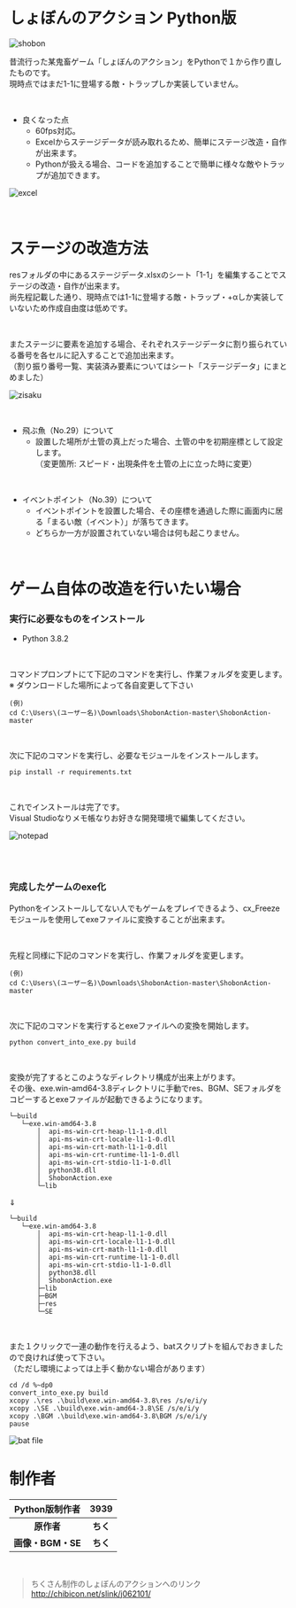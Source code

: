 # しょぼんのアクション Python版
![shobon](https://user-images.githubusercontent.com/53967490/80561613-01159680-8a20-11ea-9da6-ab9bf67cada4.jpg)

昔流行った某鬼畜ゲーム「しょぼんのアクション」をPythonで１から作り直したものです。  
現時点ではまだ1-1に登場する敵・トラップしか実装していません。

<br>

- 良くなった点
    - 60fps対応。
    - Excelからステージデータが読み取れるため、簡単にステージ改造・自作が出来ます。  
    - Pythonが扱える場合、コードを追加することで簡単に様々な敵やトラップが追加できます。

![excel](https://user-images.githubusercontent.com/53967490/80561615-0246c380-8a20-11ea-9f78-7912d588f526.jpg)

<br>

# ステージの改造方法
resフォルダの中にあるステージデータ.xlsxのシート「1-1」を編集することでステージの改造・自作が出来ます。  
尚先程記載した通り、現時点では1-1に登場する敵・トラップ・+αしか実装していないため作成自由度は低めです。  

<br>

またステージに要素を追加する場合、それぞれステージデータに割り振られている番号を各セルに記入することで追加出来ます。  
（割り振り番号一覧、実装済み要素についてはシート「ステージデータ」にまとめました）  

![zisaku](https://user-images.githubusercontent.com/53967490/80562923-3a500580-8a24-11ea-999e-05a8d23d61b4.gif)

<br>

- 飛ぶ魚（No.29）について  
   - 設置した場所が土管の真上だった場合、土管の中を初期座標として設定します。  
   （変更箇所: スピード・出現条件を土管の上に立った時に変更）

<br>

- イベントポイント（No.39）について  
   - イベントポイントを設置した場合、その座標を通過した際に画面内に居る「まるい敵（イベント）」が落ちてきます。  
   - どちらか一方が設置されていない場合は何も起こりません。  

<br>

# ゲーム自体の改造を行いたい場合
### 実行に必要なものをインストール
- Python 3.8.2  
<br>

コマンドプロンプトにて下記のコマンドを実行し、作業フォルダを変更します。  
※ ダウンロードした場所によって各自変更して下さい
```
(例)
cd C:\Users\(ユーザー名)\Downloads\ShobonAction-master\ShobonAction-master
```
<br>

次に下記のコマンドを実行し、必要なモジュールをインストールします。  
```
pip install -r requirements.txt
```
<br>

これでインストールは完了です。  
Visual Studioなりメモ帳なりお好きな開発環境で編集してください。

![notepad](https://user-images.githubusercontent.com/53967490/80544582-520b9780-89ec-11ea-9746-e39f21f705c0.png)

<br><br>

### 完成したゲームのexe化
Pythonをインストールしてない人でもゲームをプレイできるよう、cx_Freezeモジュールを使用してexeファイルに変換することが出来ます。  

<br>

先程と同様に下記のコマンドを実行し、作業フォルダを変更します。  
```
(例)
cd C:\Users\(ユーザー名)\Downloads\ShobonAction-master\ShobonAction-master
```
<br>

次に下記のコマンドを実行するとexeファイルへの変換を開始します。
```
python convert_into_exe.py build
```
<br>

変換が完了するとこのようなディレクトリ構成が出来上がります。  
その後、exe.win-amd64-3.8ディレクトリに手動でres、BGM、SEフォルダをコピーするとexeファイルが起動できるようになります。
```
└─build
   └─exe.win-amd64-3.8
       │  api-ms-win-crt-heap-l1-1-0.dll
       │  api-ms-win-crt-locale-l1-1-0.dll
       │  api-ms-win-crt-math-l1-1-0.dll
       │  api-ms-win-crt-runtime-l1-1-0.dll
       │  api-ms-win-crt-stdio-l1-1-0.dll
       │  python38.dll
       │  ShobonAction.exe
       └─lib  
```
⇓

```
└─build
   └─exe.win-amd64-3.8
       │  api-ms-win-crt-heap-l1-1-0.dll
       │  api-ms-win-crt-locale-l1-1-0.dll
       │  api-ms-win-crt-math-l1-1-0.dll
       │  api-ms-win-crt-runtime-l1-1-0.dll
       │  api-ms-win-crt-stdio-l1-1-0.dll
       │  python38.dll
       │  ShobonAction.exe
       ├─lib   
       ├─BGM  
       ├─res    
       └─SE
```
<br>


また１クリックで一連の動作を行えるよう、batスクリプトを組んでおきましたので良ければ使って下さい。   
（ただし環境によっては上手く動かない場合があります）
```
cd /d %~dp0
convert_into_exe.py build
xcopy .\res .\build\exe.win-amd64-3.8\res /s/e/i/y
xcopy .\SE .\build\exe.win-amd64-3.8\SE /s/e/i/y
xcopy .\BGM .\build\exe.win-amd64-3.8\BGM /s/e/i/y
pause
```
![bat file](https://user-images.githubusercontent.com/53967490/80553262-20062f80-8a04-11ea-84a3-2abd6c2e36ad.gif)
<br>

# 制作者

| **Python版制作者**  | **3939**    |
|:------------------:|:-----------:|
| **原作者**          | **ちく**    |
| **画像・BGM・SE**   | **ちく**    |
<br>

>ちくさん制作のしょぼんのアクションへのリンク   
> <http://chibicon.net/slink/j062101/>
<br>
